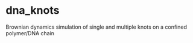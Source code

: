 # dna_knots
Brownian dynamics simulation of single and multiple knots on a confined polymer/DNA chain
